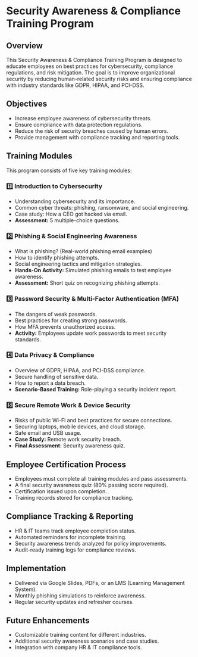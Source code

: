 # Security Awareness & Compliance Training Program

## Overview
This Security Awareness & Compliance Training Program is designed to educate employees on best practices for cybersecurity, compliance regulations, and risk mitigation. The goal is to improve organizational security by reducing human-related security risks and ensuring compliance with industry standards like GDPR, HIPAA, and PCI-DSS.

## Objectives
- Increase employee awareness of cybersecurity threats.
- Ensure compliance with data protection regulations.
- Reduce the risk of security breaches caused by human errors.
- Provide management with compliance tracking and reporting tools.

## Training Modules
This program consists of five key training modules:

### 1️⃣ Introduction to Cybersecurity
- Understanding cybersecurity and its importance.
- Common cyber threats: phishing, ransomware, and social engineering.
- Case study: How a CEO got hacked via email.
- **Assessment:** 5 multiple-choice questions.

### 2️⃣ Phishing & Social Engineering Awareness
- What is phishing? (Real-world phishing email examples)
- How to identify phishing attempts.
- Social engineering tactics and mitigation strategies.
- **Hands-On Activity:** Simulated phishing emails to test employee awareness.
- **Assessment:** Short quiz on recognizing phishing attempts.

### 3️⃣ Password Security & Multi-Factor Authentication (MFA)
- The dangers of weak passwords.
- Best practices for creating strong passwords.
- How MFA prevents unauthorized access.
- **Activity:** Employees update work passwords to meet security standards.

### 4️⃣ Data Privacy & Compliance
- Overview of GDPR, HIPAA, and PCI-DSS compliance.
- Secure handling of sensitive data.
- How to report a data breach.
- **Scenario-Based Training:** Role-playing a security incident report.

### 5️⃣ Secure Remote Work & Device Security
- Risks of public Wi-Fi and best practices for secure connections.
- Securing laptops, mobile devices, and cloud storage.
- Safe email and USB usage.
- **Case Study:** Remote work security breach.
- **Final Assessment:** Security awareness quiz.

## Employee Certification Process
- Employees must complete all training modules and pass assessments.
- A final security awareness quiz (80% passing score required).
- Certification issued upon completion.
- Training records stored for compliance tracking.

## Compliance Tracking & Reporting
- HR & IT teams track employee completion status.
- Automated reminders for incomplete training.
- Security awareness trends analyzed for policy improvements.
- Audit-ready training logs for compliance reviews.

## Implementation
- Delivered via Google Slides, PDFs, or an LMS (Learning Management System).
- Monthly phishing simulations to reinforce awareness.
- Regular security updates and refresher courses.

## Future Enhancements
- Customizable training content for different industries.
- Additional security awareness scenarios and case studies.
- Integration with company HR & IT compliance tools.
